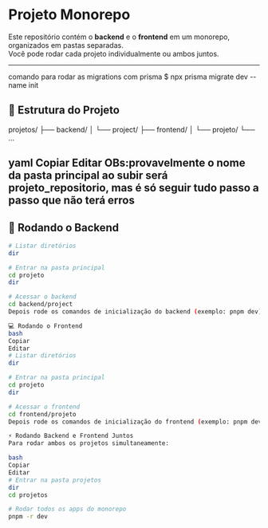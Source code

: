# Projeto Monorepo

Este repositório contém o **backend** e o **frontend** em um monorepo, organizados em pastas separadas.  
Você pode rodar cada projeto individualmente ou ambos juntos.

---
comando para rodar as migrations com prisma $ npx prisma migrate dev --name init

## 📂 Estrutura do Projeto

projetos/
├── backend/
│ └── project/
├── frontend/
│ └── projeto/
└── ...

yaml
Copiar
Editar
OBs:provavelmente o nome da pasta principal ao subir será projeto_repositorio, mas é só seguir tudo passo a passo que não terá erros
---

## 🚀 Rodando o Backend

```bash
# Listar diretórios
dir

# Entrar na pasta principal
cd projeto
dir

# Acessar o backend
cd backend/project
Depois rode os comandos de inicialização do backend (exemplo: pnpm dev).

💻 Rodando o Frontend
bash
Copiar
Editar
# Listar diretórios
dir

# Entrar na pasta principal
cd projeto
dir

# Acessar o frontend
cd frontend/projeto
Depois rode os comandos de inicialização do frontend (exemplo: pnpm dev).

⚡ Rodando Backend e Frontend Juntos
Para rodar ambos os projetos simultaneamente:

bash
Copiar
Editar
# Entrar na pasta projetos
dir
cd projetos

# Rodar todos os apps do monorepo
pnpm -r dev
